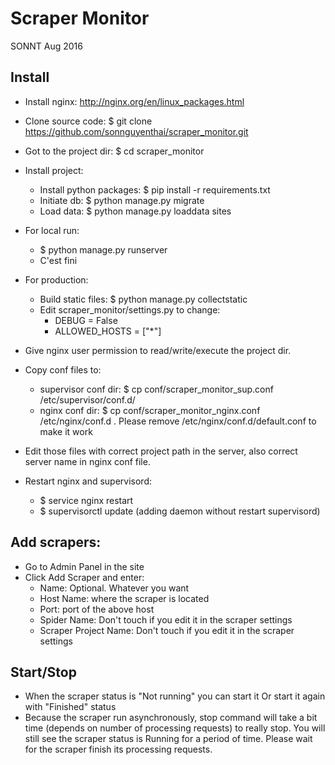 # Scraper Monitor
SONNT Aug 2016

## Install

- Install nginx: http://nginx.org/en/linux_packages.html
- Clone source code: $ git clone https://github.com/sonnguyenthai/scraper_monitor.git 
- Got to the project dir: $ cd scraper_monitor
- Install project:
    - Install python packages: $ pip install -r requirements.txt
    - Initiate db: $ python manage.py migrate
    - Load data: $ python manage.py loaddata sites
    
- For local run:
    - $ python manage.py runserver
    - C'est fini
    
- For production:
     - Build static files: $ python manage.py collectstatic
     - Edit scraper_monitor/settings.py to change:
        - DEBUG = False
        - ALLOWED_HOSTS = ["*"]
- Give nginx user permission to read/write/execute the project dir.
- Copy conf files to: 
    - supervisor conf dir: $ cp conf/scraper_monitor_sup.conf /etc/supervisor/conf.d/
    - nginx conf dir: $ cp conf/scraper_monitor_nginx.conf /etc/nginx/conf.d  . Please remove /etc/nginx/conf.d/default.conf to make it work
- Edit those files with correct project path in the server, also correct server name in nginx conf file.
- Restart nginx and supervisord:
    - $ service nginx restart
    - $ supervisorctl update (adding daemon without restart supervisord)
    
    
## Add scrapers:
- Go to Admin Panel in the site
- Click Add Scraper and enter:
    - Name: Optional. Whatever you want
    - Host Name: where the scraper is located
    - Port: port of the above host
    - Spider Name: Don't touch if you edit it in the scraper settings
    - Scraper Project Name: Don't touch if you edit it in the scraper settings
    
## Start/Stop
- When the scraper status is "Not running" you can start it Or start it again with "Finished" status
- Because the scraper run asynchronously, stop command will take a bit time (depends on number of processing requests) to really stop. You
will still see the scraper status is Running for a period of time. Please wait for the scraper finish its processing requests.